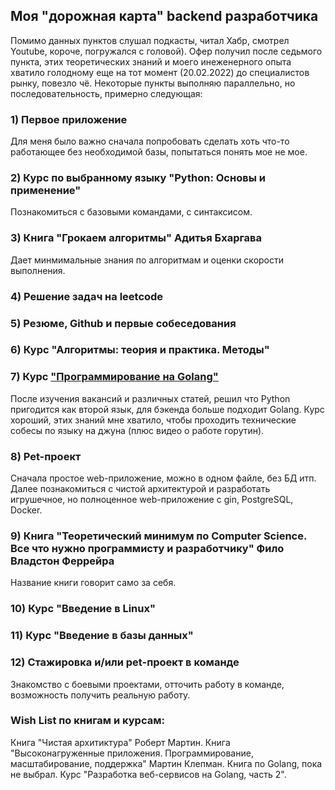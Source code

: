 ## Моя "дорожная карта" backend разработчика
Помимо данных пунктов слушал подкасты, читал Хабр, смотрел Youtube, короче, погружался с головой).
Офер получил после седьмого пункта, этих теоретических знаний и моего инеженерного опыта хватило голодному еще на тот момент (20.02.2022) до специалистов рынку, повезло чё.
Некоторые пункты выполняю параллельно, но последовательность, примерно следующая:

### 1) Первое приложение
Для меня было важно сначала попробовать сделать хоть что-то работающее без необходимой базы, попытаться понять мое не мое.
### 2) Курс по выбранному языку "Python: Основы и применение"
Познакомиться с базовыми командами, с синтаксисом.
### 3) Книга "Грокаем алгоритмы" Адитья Бхаргава
Дает минмимальные знания по алгоритмам и оценки скорости выполнения.
### 4) Решение задач на leetcode
### 5) Резюме, Github и первые собеседования
### 6) Курс "Алгоритмы: теория и практика. Методы"
### 7) Курс ["Программирование на Golang"](https://stepik.org/course/54403/info)
После изучения вакансий и различных статей, решил что Python пригодится как второй язык, для бэкенда больше подходит Golang. 
Курс хороший, этих знаний мне хватило, чтобы проходить технические собесы по языку на джуна (плюс видео о работе горутин).
### 8) Pet-проект
Сначала простое web-приложение, можно в одном файле, без БД итп. Далее познакомиться с чистой архитектурой и разработать игрушечное, но полноценное web-приложение с gin, PostgreSQL, Docker.
### 9) Книга "Теоретический минимум по Computer Science. Все что нужно программисту и разработчику" Фило Владстон Феррейра
Название книги говорит само за себя.
### 10) Курс "Введение в Linux"
### 11) Курс "Введение в базы данных"
### 12) Стажировка и/или pet-проект в команде
Знакомство с боевыми проектами, отточить работу в команде, возможность получить реальную работу.

### Wish List по книгам и курсам:
Книга "Чистая архитиктура" Роберт Мартин.
Книга "Высоконагруженные приложения. Программирование, масштабирование, поддержка" Мартин Клепман.
Книга по Golang, пока не выбрал.
Курс "Разработка веб-сервисов на Golang, часть 2".